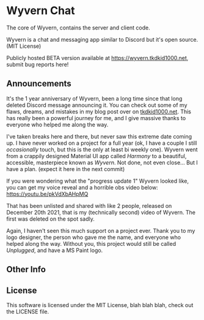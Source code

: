 # Wyvern Chat

The core of Wyvern, contains the server and client code.

Wyvern is a chat and messaging app similar to Discord but it's open source. (MIT License)

Publicly hosted BETA version available at https://wyvern.tkdkid1000.net, submit bug reports here!

## Announcements

It's the 1 year anniversary of Wyvern, been a long time since that long deleted Discord message announcing it.
You can check out some of my flaws, dreams, and mistakes in my blog post over on [tkdkid1000.net](https://tkdkid1000.net/blog/wyvern-if-i-could-restart). This has really been a powerful journey for me, and I give massive thanks to everyone who helped me along the way.

I've taken breaks here and there, but never saw this extreme date coming up. I have never worked on a project for a full year (ok, I have a couple I still _occasionally_ touch, but this is the only at least bi weekly one). Wyvern went from a crappily designed Material UI app called _Harmony_ to a beautiful, accessible, masterpiece known as _Wyvern_. Not done, not even close... But I have a plan. (expect it here in the next commit)

If you were wondering what the "progress update 1" Wyvern looked like, you can get my voice reveal and a horrible obs video below:
https://youtu.be/pkVdXbAHpMQ

That has been unlisted and shared with like 2 people, released on December 20th 2021, that is my (technically second) video of Wyvern. The first was deleted on the spot sadly.

Again, I haven't seen this much support on a project ever. Thank you to my logo designer, the person who gave me the name, and everyone who helped along the way. Without you, this project would still be called _Unplugged_, and have a MS Paint logo.

## Other Info

## License

This software is licensed under the MIT License, blah blah blah, check out the LICENSE file.
